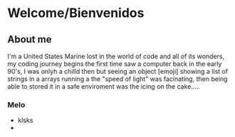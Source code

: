 # Welcome/Bienvenidos


## About me

I'm a United States Marine lost in the world of code and all of its wonders, my coding journey begins the first time saw a computer back in the early 90's, I was onlyh a chilld then but seeing an object [emoji] showing a list of strings in a arrays running a the "speed of light" was facinating, then being able to stored it in a safe enviroment was the icing on the cake.....


### Melo

- klsks
- 

